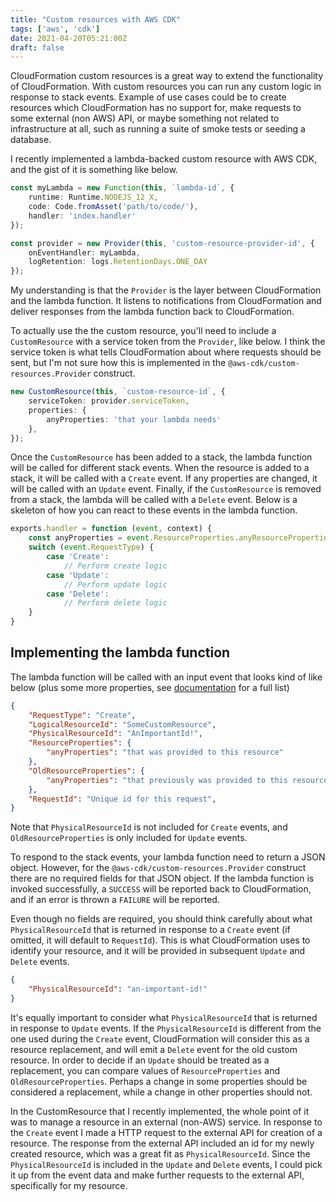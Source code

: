 ```yaml
---
title: "Custom resources with AWS CDK"
tags: ['aws', 'cdk']
date: 2021-04-20T05:21:00Z
draft: false 
---
```

CloudFormation custom resources is a great way to extend the functionality of CloudFormation. With custom resources you can run any custom logic in response to stack events. Example of use cases could be to create resources which CloudFormation has no support for, make requests to some external (non AWS) API, or maybe something not related to infrastructure at all, such as running a suite of smoke tests or seeding a database.

I recently implemented a lambda-backed custom resource with AWS CDK, and the gist of it is something like below. 

```typescript
const myLambda = new Function(this, `lambda-id`, {
    runtime: Runtime.NODEJS_12_X,
    code: Code.fromAsset('path/to/code/'),
    handler: 'index.handler'
});

const provider = new Provider(this, 'custom-resource-provider-id', {
    onEventHandler: myLambda,
    logRetention: logs.RetentionDays.ONE_DAY
});
```
My understanding is that the `Provider` is the layer between CloudFormation and the lambda function. It listens to notifications from CloudFormation and deliver responses from the lambda function back to CloudFormation.

To actually use the the custom resource, you'll need to include a `CustomResource` with a service token from the `Provider`, like below. I think the service token is what tells CloudFormation about where requests should be sent, but I'm not sure how this is implemented in the `@aws-cdk/custom-resources.Provider` construct.
```typescript
new CustomResource(this, `custom-resource-id`, {
    serviceToken: provider.serviceToken,
    properties: {
        anyProperties: 'that your lambda needs'
    },
});
```

Once the `CustomResource` has been added to a stack, the lambda function will be called for different stack events. When the resource is added to a stack, it will be called with a `Create` event. If any properties are changed, it will be called with an `Update` event. Finally, if the `CustomResource` is removed from a stack, the lambda will be called with a `Delete` event. Below is a skeleton of how you can react to these events in the lambda function.
```javascript
exports.handler = function (event, context) {
    const anyProperties = event.ResourceProperties.anyResourceProperties; 
    switch (event.RequestType) {
        case 'Create':
            // Perform create logic
        case 'Update':
            // Perform update logic
        case 'Delete':
            // Perform delete logic
    }
}
```

## Implementing the lambda function
The lambda function will be called with an input event that looks kind of like below (plus some more properties, see [documentation](https://docs.aws.amazon.com/AWSCloudFormation/latest/UserGuide/crpg-ref-requests.html) for a full list)
```json
{
    "RequestType": "Create",
    "LogicalResourceId": "SomeCustomResource",
    "PhysicalResourceId": "AnImportantId!",
    "ResourceProperties": {
        "anyProperties": "that was provided to this resource"
    },
    "OldResourceProperties": {
        "anyProperties": "that previously was provided to this resource"
    },
    "RequestId": "Unique id for this request",
}
```
Note that `PhysicalResourceId` is not included for `Create` events, and `OldResourceProperties` is only included for `Update` events.

To respond to the stack events, your lambda function need to return a JSON object. However, for the `@aws-cdk/custom-resources.Provider` construct there are no required fields for that JSON object. If the lambda function is invoked successfully, a `SUCCESS` will be reported back to CloudFormation, and if an error is thrown a `FAILURE` will be reported.

Even though no fields are required, you should think carefully about what `PhysicalResourceId` that is returned in response to a `Create` event (if omitted, it will default to `RequestId`). This is what CloudFormation uses to identify your resource, and it will be provided in subsequent `Update` and `Delete` events.
```json
{
    "PhysicalResourceId": "an-important-id!"
}
```
It's equally important to consider what `PhysicalResourceId` that is returned in response to `Update` events. If the `PhysicalResourceId` is different from the one used during the `Create` event, CloudFormation will consider this as a resource replacement, and will emit a `Delete` event for the old custom resource. In order to decide if an `Update` should be treated as a replacement, you can compare values of `ResourceProperties` and `OldResourceProperties`. Perhaps a change in some properties should be considered a replacement, while a change in other properties should not.

In the CustomResource that I recently implemented, the whole point of it was to manage a resource in an external (non-AWS) service. In response to the `Create` event I made a HTTP request to the external API for creation of a resource. The response from the external API included an id for my newly created resource, which was a great fit as `PhysicalResourceId`. Since the `PhysicalResourceId` is included in the `Update` and `Delete` events, I could pick it up from the event data and make further requests to the external API, specifically for my resource.
